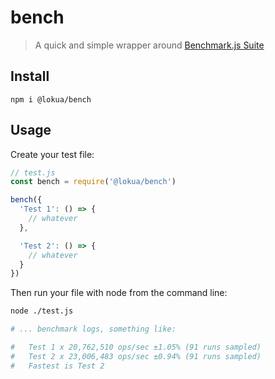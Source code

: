 # bench

> A quick and simple wrapper around [Benchmark.js Suite](https://benchmarkjs.com/docs#Suite)

## Install

```
npm i @lokua/bench
```

## Usage

Create your test file:

```js
// test.js
const bench = require('@lokua/bench')

bench({
  'Test 1': () => {
    // whatever
  },

  'Test 2': () => {
    // whatever
  }
})
```

Then run your file with node from the command line:

```sh
node ./test.js

# ... benchmark logs, something like:

#   Test 1 x 20,762,510 ops/sec ±1.05% (91 runs sampled)
#   Test 2 x 23,006,483 ops/sec ±0.94% (91 runs sampled)
#   Fastest is Test 2
```
